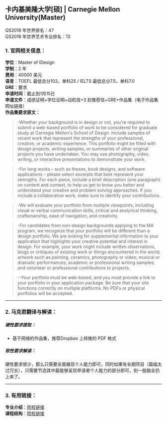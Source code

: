 ## 卡内基美隆大学[硕] | Carnegie Mellon University(Master)

QS2018 年世界排名：47  
QS2018 年世界艺术专业排名：13

### 1. 官网相关信息：

**学位**：Master of IDesign  
**学制**：2 年  
**费用**：40000 美元  
**语言**：TOEFL 最低总分102，单科25 / IELTS 最低总分7.5，单科7.0  
**GRE**：要求    
**申请时间**：截止到1月15日  
**申请文件**：成绩证明+学位证明+动机信+3 封推荐信+GRE+作品集（电子作品集网址链接）  
**作品集要求原文：**   

> -Whether your background is in design or not, you're required to submit a web-based portfolio of work to be considered for graduate study at Carnegie Mellon's School of Design. Include samples of recent work that represent the strengths of your professional, creative, or academic experience. This portfolio might be filled with design projects, writing samples, or summaries of other original projects you have undertaken. You may use photography, video, writing, or interactive presentations to demonstrate your work.

> -For long works – such as theses, book designs, and software applications – please select excerpts that best represent your strengths. For each piece, include a brief description (one paragraph) on content and context, to help us get to know you better and understand your creative and problem solving approaches. If you include a collaborative work, make sure to identify your contributions.

> -We will evaluate your portfolio from multiple viewpoints, including visual or verbal communication skills, critical and analytical thinking, craftsmanship, ease of navigation, and creativity.

> -For candidates from non-design backgrounds applying to the MA program, we recognize that your portfolio will be different than a design portfolio. We are looking for supplemental information to your application that highlights your creative potential and interest in design. For example, your work might include written observations, blogs or critiques of existing work or things encountered in the world; artwork such as painting, ceramics, photography or video; musical or dramatic performances; academic or professional writing samples; and volunteer or professional contributions to projects.

> --Your portfolio must be web-based, and you must provide a link to your portfolio in your application package. Be sure that your site functions correctly on multiple platforms. No PDFs or physical portfolios will be accepted.

---


### 2. 马克君翻译与解读：

##### 硬性要求提取：
- 基于网络的作品集，推荐Dropbox 上转推的 PDF 格式


##### 软性要求解读：
硬性要求很少，那么只需要全面展现个人能力即可，同时如果有长期项目（篇幅太过冗长），只需要节选其中最能够呈现申请者个人能力的部分即可，别一股脑全扔上来了。


---


### 3. 有用链接：

**专业介绍**：[院校链接](https://design.cmu.edu/content/master-design)  
**课程结构**：[院校链接](https://design.cmu.edu/content/program-framework)
